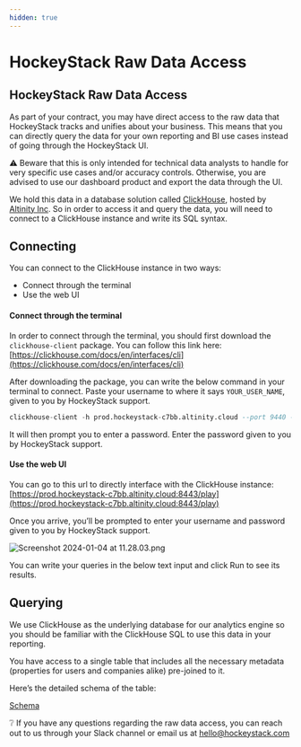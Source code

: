 ```yaml
---
hidden: true
---
```


# HockeyStack Raw Data Access

## HockeyStack Raw Data Access

As part of your contract, you may have direct access to the raw data that HockeyStack tracks and unifies about your business. This means that you can directly query the data for your own reporting and BI use cases instead of going through the HockeyStack UI.

⚠️ Beware that this is only intended for technical data analysts to handle for very specific use cases and/or accuracy controls. Otherwise, you are advised to use our dashboard product and export the data through the UI.

We hold this data in a database solution called [ClickHouse](https://clickhouse.com/), hosted by [Altinity Inc](https://altinity.com/). So in order to access it and query the data, you will need to connect to a ClickHouse instance and write its SQL syntax.

## Connecting

You can connect to the ClickHouse instance in two ways:

* Connect through the terminal
* Use the web UI

#### Connect through the terminal

In order to connect through the terminal, you should first download the `clickhouse-client` package. You can follow this link here: [https://clickhouse.com/docs/en/interfaces/cli](https://clickhouse.com/docs/en/interfaces/cli)

After downloading the package, you can write the below command in your terminal to connect. Paste your username to where it says `YOUR_USER_NAME`, given to you by HockeyStack support.

```sql
clickhouse-client -h prod.hockeystack-c7bb.altinity.cloud --port 9440 -s --multiquery --user=YOUR_USER_NAME --password
```

It will then prompt you to enter a password. Enter the password given to you by HockeyStack support.

#### Use the web UI

You can go to this url to directly interface with the ClickHouse instance: [https://prod.hockeystack-c7bb.altinity.cloud:8443/play](https://prod.hockeystack-c7bb.altinity.cloud:8443/play)

Once you arrive, you’ll be prompted to enter your username and password given to you by HockeyStack support.

![Screenshot 2024-01-04 at 11.28.03.png](<HockeyStack Raw Data Access 8ff16975ead443648d9583530943f694/Screenshot\_2024-01-04\_at\_11.28.03.png>)

You can write your queries in the below text input and click Run to see its results.

## Querying

We use ClickHouse as the underlying database for our analytics engine so you should be familiar with the ClickHouse SQL to use this data in your reporting.

You have access to a single table that includes all the necessary metadata (properties for users and companies alike) pre-joined to it.

Here’s the detailed schema of the table:

[Schema](<HockeyStack Raw Data Access 8ff16975ead443648d9583530943f694/Schema 455a6cff1d8940fc9fca9a6d0fbcb169.md>)

❔ If you have any questions regarding the raw data access, you can reach out to us through your Slack channel or email us at hello@hockeystack.com
